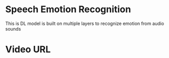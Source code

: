 # Speech Emotion Recognition 

This is DL model is built on multiple layers to recognize emotion from audio sounds 


# Video URL 

